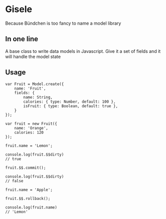 # Gisele

Because Bündchen is too fancy to name a model library

## In one line

A base class to write data models in Javascript. Give it a set of fields and it will handle the model state

## Usage

```
var Fruit = Model.create({
	name: 'Fruit',
	fields: {
		name: String,
		calories: { type: Number, default: 100 },
		isFruit: { type: Boolean, default: true },
	}
});

var fruit = new Fruit({
	name: 'Orange',
	calories: 120
});

fruit.name = 'Lemon';

console.log(fruit.$$dirty)
// true

fruit.$$.commit();

console.log(fruit.$$dirty)
// false

fruit.name = 'Apple';

fruit.$$.rollback();

console.log(fruit.name)
// 'Lemon'


```
